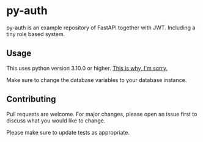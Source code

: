 # py-auth

py-auth is an example repository of FastAPI together with JWT. Including a tiny role based system.

## Usage
This uses python version 3.10.0 or higher. [This is why, I'm sorry.](https://github.com/Yadiiiig/py-auth/blob/c100b3751f9eeb25dfab76e67d63ae1ab77c3c8e/main.py#L38)

Make sure to change the database variables to your database instance.

## Contributing
Pull requests are welcome. For major changes, please open an issue first to discuss what you would like to change.

Please make sure to update tests as appropriate.
